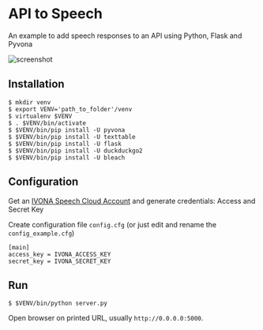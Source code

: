 # API to Speech
An example to add speech responses to an API using Python, Flask and Pyvona

![screenshot](http://i.imgur.com/B2jvNfS.png)

## Installation

```
$ mkdir venv
$ export VENV='path_to_folder'/venv
$ virtualenv $VENV
$ . $VENV/bin/activate
$ $VENV/bin/pip install -U pyvona
$ $VENV/bin/pip install -U texttable
$ $VENV/bin/pip install -U flask
$ $VENV/bin/pip install -U duckduckgo2
$ $VENV/bin/pip install -U bleach
```

## Configuration
Get an [IVONA Speech Cloud Account](https://www.ivona.com/us/for-business/speech-cloud/) and generate credentials: Access and Secret Key

Create configuration file `config.cfg` (or just edit and rename the `config_example.cfg`)

```
[main]
access_key = IVONA_ACCESS_KEY
secret_key = IVONA_SECRET_KEY
```

## Run

```
$ $VENV/bin/python server.py
```

Open browser on printed URL, usually `http://0.0.0.0:5000`.
